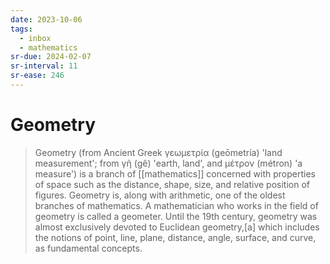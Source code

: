 ```yaml
---
date: 2023-10-06
tags:
  - inbox
  - mathematics
sr-due: 2024-02-07
sr-interval: 11
sr-ease: 246
---
```

# Geometry

> Geometry (from Ancient Greek γεωμετρία (geōmetría) 'land measurement'; from γῆ
> (gê) 'earth, land', and μέτρον (métron) 'a measure') is a branch of
> [[mathematics]] concerned with properties of space such as the distance,
> shape, size, and relative position of figures. Geometry is, along with
> arithmetic, one of the oldest branches of mathematics. A mathematician who
> works in the field of geometry is called a geometer. Until the 19th century,
> geometry was almost exclusively devoted to Euclidean geometry,[a] which
> includes the notions of point, line, plane, distance, angle, surface, and
> curve, as fundamental concepts.
